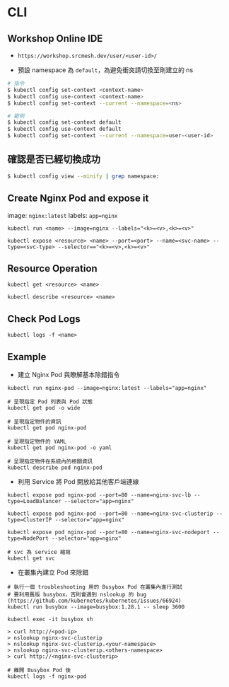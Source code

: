 # CLI

## Workshop Online IDE

* `https://workshop.srcmesh.dev/user/<user-id>/`

* 預設 namespace 為 `default`，為避免衝突請切換至剛建立的 ns

```bash
# 指令
$ kubectl config set-context <context-name>
$ kubectl config use-context <context-name>
$ kubectl config set-context --current --namespace=<ns>

# 範例
$ kubectl config set-context default
$ kubectl config use-context default
$ kubectl config set-context --current --namespace=user-<user-id>
```

## 確認是否已經切換成功

```bash
$ kubectl config view --minify | grep namespace:
```

## Create Nginx Pod and expose it

image: `nginx:latest`
labels: `app=nginx`

```
kubectl run <name> --image=nginx --labels="<k>=<v>,<k>=<v>"

kubectl expose <resource> <name> --port=<port> --name=<svc-name> --type=<svc-type> --selector=="<k>=<v>,<k>=<v>"
```

## Resource Operation

```
kubectl get <resource> <name> 

kubectl describe <resource> <name>
```

## Check Pod Logs

```
kubectl logs -f <name>
```

## Example

* 建立 Nginx Pod 與瞭解基本除錯指令

```
kubectl run nginx-pod --image=nginx:latest --labels="app=nginx"

# 呈現指定 Pod 列表與 Pod 狀態
kubectl get pod -o wide

# 呈現指定物件的資訊
kubectl get pod nginx-pod

# 呈現指定物件的 YAML 
kubectl get pod nginx-pod -o yaml

# 呈現指定物件在系統內的相關資訊
kubectl describe pod nginx-pod
```

* 利用 Service 將 Pod 開放給其他客戶端連線

```
kubectl expose pod nginx-pod --port=80 --name=nginx-svc-lb --type=LoadBalancer --selector="app=nginx"

kubectl expose pod nginx-pod --port=80 --name=nginx-svc-clusterip --type=ClusterIP --selector="app=nginx"

kubectl expose pod nginx-pod --port=80 --name=nginx-svc-nodeport --type=NodePort --selector="app=nginx"

# svc 為 service 縮寫
kubectl get svc
```

* 在叢集內建立 Pod 來除錯

```
# 執行一個 troubleshooting 用的 Busybox Pod 在叢集內進行測試
# 要利用舊版 busybox，否則會遇到 nslookup 的 bug (https://github.com/kubernetes/kubernetes/issues/66924)
kubectl run busybox --image=busybox:1.28.1 -- sleep 3600

kubectl exec -it busybox sh

> curl http://<pod-ip>
> nslookup nginx-svc-clusterip
> nslookup nginx-svc-clusterip.<your-namespace>
> nslookup nginx-svc-clusterip.<others-namespace>
> curl http://<nginx-svc-clusterip>

# 離開 Busybox Pod 後
kubectl logs -f nginx-pod
```